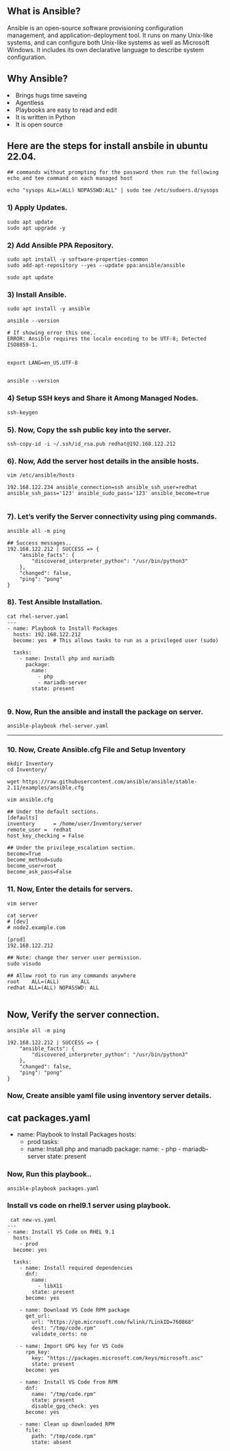 ## What is Ansible?

<p> Ansible is an open-source software provisioning configuration management, and application-deployment tool. It runs on many Unix-like systems, and can configure both Unix-like systems as well as Microsoft Windows. It includes its own declarative language to describe system configuration. </p>


## Why Ansible?

<li> Brings hugs time saveing </li>

<li> Agentless</li>

<li> Playbooks are easy to read and edit </li>

<li> It is written in Python </li>

<li> It is open source </li>


## Here are the steps for install ansbile in ubuntu 22.04.

```
## commands without prompting for the password then run the following echo and tee command on each managed host

echo "sysops ALL=(ALL) NOPASSWD:ALL" | sudo tee /etc/sudoers.d/sysops

```

### 1) Apply Updates.

```
sudo apt update
sudo apt upgrade -y
```


### 2) Add Ansible PPA Repository.

```
sudo apt install -y software-properties-common
sudo add-apt-repository --yes --update ppa:ansible/ansible

sudo apt update
```

### 3) Install Ansible.

```
sudo apt install -y ansible

ansible --version

# If showing error this one..
ERROR: Ansible requires the locale encoding to be UTF-8; Detected ISO8859-1.


export LANG=en_US.UTF-8


ansible --version
```

### 4) Setup SSH keys and Share it Among Managed Nodes.

```
ssh-keygen

```

### 5). Now, Copy the ssh public key into the server.

```
ssh-copy-id -i ~/.ssh/id_rsa.pub redhat@192.168.122.212
```

### 6). Now, Add the server host details in the ansible hosts.

```
vim /etc/ansible/hosts

192.168.122.234 ansible_connection=ssh ansible_ssh_user=redhat ansible_ssh_pass='123' ansible_sudo_pass='123' ansible_become=true


```

### 7). Let’s verify the Server connectivity using ping commands.

```
ansible all -m ping

## Success messages..
192.168.122.212 | SUCCESS => {
    "ansible_facts": {
        "discovered_interpreter_python": "/usr/bin/python3"
    },
    "changed": false,
    "ping": "pong"
}
```

### 8). Test Ansible Installation.

```
cat rhel-server.yaml 
---
- name: Playbook to Install Packages
  hosts: 192.168.122.212
  become: yes  # This allows tasks to run as a privileged user (sudo)

  tasks:
    - name: Install php and mariadb
      package:
        name:
          - php
          - mariadb-server
        state: present
      
```

### 9. Now, Run the ansible and install the package on server.

```
ansible-playbook rhel-server.yaml
```

----------------------------------------------

### 10. Now, Create Ansible.cfg File and Setup Inventory


```
mkdir Inventory
cd Inventory/

wget https://raw.githubusercontent.com/ansible/ansible/stable-2.11/examples/ansible.cfg

vim ansible.cfg

## Under the default sections.
[defaults]
inventory      = /home/user/Inventory/server
remote_user =  redhat
host_key_checking = False

## Under the privilege_escalation section.
become=True
become_method=sudo
become_user=root
become_ask_pass=False

```
### 11. Now, Enter the details for servers.

```
vim server

cat server 
# [dev]
# node2.example.com

[prod]
192.168.122.212

## Note: change ther server user permission.
sudo visudo

## Allow root to run any commands anywhere 
root    ALL=(ALL)       ALL
redhat ALL=(ALL) NOPASSWD: ALL


```

## Now, Verify the server connection.

```
ansible all -m ping

192.168.122.212 | SUCCESS => {
    "ansible_facts": {
        "discovered_interpreter_python": "/usr/bin/python3"
    },
    "changed": false,
    "ping": "pong"
}

```

### Now, Create ansible yaml file using inventory server details.

cat packages.yaml 
---
- name: Playbook to Install Packages
  hosts:
    - prod
  tasks:
  - name: Install php and mariadb
    package:
      name:
        - php
        - mariadb-server
      state: present


### Now, Run this playbook..

```
ansible-playbook packages.yaml

```

### Install vs code on rhel9.1 server using playbook.

```
 cat new-vs.yaml 
---
- name: Install VS Code on RHEL 9.1
  hosts: 
    - prod
  become: yes

  tasks:
    - name: Install required dependencies
      dnf:
        name:
          - libX11
        state: present
      become: yes

    - name: Download VS Code RPM package
      get_url:
        url: "https://go.microsoft.com/fwlink/?LinkID=760868"
        dest: "/tmp/code.rpm"
        validate_certs: no

    - name: Import GPG key for VS Code
      rpm_key:
        key: "https://packages.microsoft.com/keys/microsoft.asc"
        state: present
      become: yes

    - name: Install VS Code from RPM
      dnf:
        name: "/tmp/code.rpm"
        state: present
        disable_gpg_check: yes
      become: yes

    - name: Clean up downloaded RPM
      file:
        path: "/tmp/code.rpm"
        state: absent



```

 




